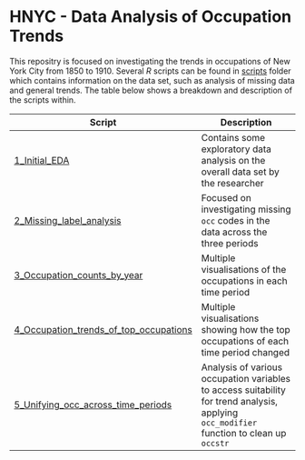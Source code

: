 # HNYC - Data Analysis of Occupation Trends

This repositry is focused on investigating the trends in occupations of New York City from 1850 to 1910. Several _R_ scripts can be found in [scripts](/Scripts) folder which contains information on the data set, such as analysis of missing data and general trends. The table below shows a breakdown and description of the scripts within.



| Script | Description |
| ---------- | ---------- |
| [1_Initial_EDA](https://htmlpreview.github.io/?https://github.com/CenterForSpatialResearch/hnyc_occupations/blob/master/Scripts/1_Initial_EDA.html) | Contains some exploratory data analysis on the overall data set by the researcher |
| [2_Missing_label_analysis](https://htmlpreview.github.io/?https://github.com/CenterForSpatialResearch/hnyc_occupations/blob/master/Scripts/2_Missing_label_analysis.html) | Focused on investigating missing `occ` codes in the data across the three periods
| [3_Occupation_counts_by_year](https://htmlpreview.github.io/?https://github.com/CenterForSpatialResearch/hnyc_occupations/blob/master/Scripts/3_Occupation_counts_by_year.html) | Multiple visualisations of the occupations in each time period |
| [4_Occupation_trends_of_top_occupations](https://htmlpreview.github.io/?https://github.com/CenterForSpatialResearch/hnyc_occupations/blob/master/Scripts/4_Occupation_trends_of_top_occupations.html) | Multiple visualisations showing how the top occupations of each time period changed |
| [5_Unifying_occ_across_time_periods](https://htmlpreview.github.io/?https://github.com/CenterForSpatialResearch/hnyc_occupations/blob/master/Scripts/5_Unifying_occ_across_time_periods.html) | Analysis of various occupation variables to access suitability for trend analysis, applying `occ_modifier` function to clean up `occstr` |
